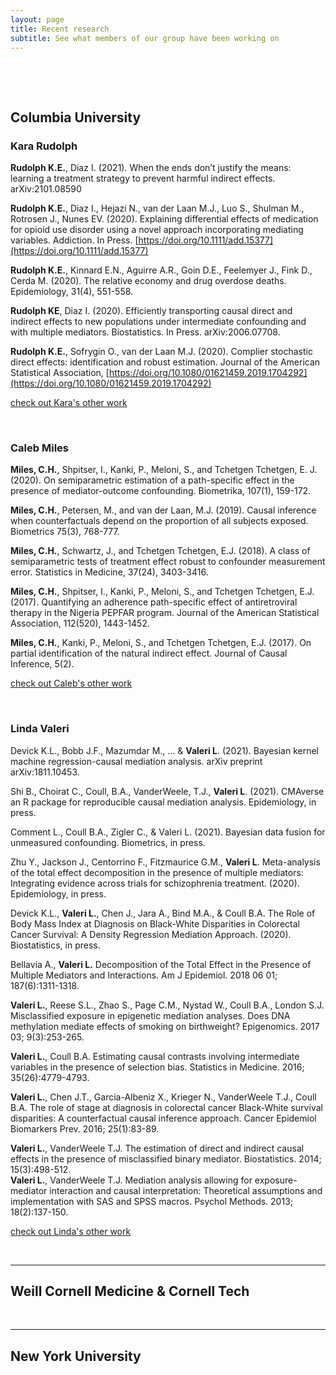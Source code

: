 ```yaml
---
layout: page
title: Recent research
subtitle: See what members of our group have been working on
---
```

  <p>&nbsp;</p>
  <p>&nbsp;</p>
  

## Columbia University

### Kara Rudolph

 
__Rudolph K.E.__, Diaz I. (2021). When the ends don’t justify the means: learning a treatment strategy to prevent harmful indirect effects. arXiv:2101.08590

__Rudolph K.E.__, Diaz I., Hejazi N., van der Laan M.J., Luo S., Shulman M., Rotrosen J., Nunes EV. (2020). Explaining differential effects of medication for opioid use disorder using a novel approach incorporating mediating variables. Addiction. In Press.  [https://doi.org/10.1111/add.15377](https://doi.org/10.1111/add.15377)

__Rudolph K.E.__, Kinnard E.N., Aguirre A.R., Goin D.E., Feelemyer J., Fink D., Cerda M. (2020). The relative economy and drug overdose deaths. Epidemiology, 31(4), 551-558.

__Rudolph KE__, Diaz I. (2020). Efficiently transporting causal direct and indirect effects to new populations under intermediate confounding and with multiple mediators. Biostatistics. In Press. arXiv:2006.07708.

__Rudolph K.E.__, Sofrygin O., van der Laan M.J. (2020). Complier stochastic direct effects: identification and robust estimation. Journal of the American Statistical Association, [https://doi.org/10.1080/01621459.2019.1704292](https://doi.org/10.1080/01621459.2019.1704292)

[check out Kara's other work](https://scholar.google.com/citations?user=HgmvKuoAAAAJ&hl=en)
  <p>&nbsp;</p>

### Caleb Miles


__Miles, C.H.__, Shpitser, I., Kanki, P., Meloni, S., and Tchetgen Tchetgen, E. J. (2020). On semiparametric estimation of a path-specific effect in the presence of mediator-outcome confounding. Biometrika, 107(1), 159-172.

__Miles, C.H.__, Petersen, M., and van der Laan, M.J. (2019). Causal inference when counterfactuals depend on the proportion of all subjects exposed. Biometrics 75(3), 768-777.

__Miles, C.H.__, Schwartz, J., and Tchetgen Tchetgen, E.J. (2018). A class of semiparametric tests of treatment effect robust to confounder measurement error. Statistics in Medicine, 37(24), 3403-3416.

__Miles, C.H.__, Shpitser, I., Kanki, P., Meloni, S., and Tchetgen Tchetgen, E.J. (2017). Quantifying an adherence path-specific effect of antiretroviral therapy in the Nigeria PEPFAR program. Journal of the American Statistical Association, 112(520), 1443-1452.

__Miles, C.H.__, Kanki, P., Meloni, S., and Tchetgen Tchetgen, E.J. (2017). On partial identification of the natural indirect effect. Journal of Causal Inference, 5(2).

[check out Caleb's other work](https://scholar.google.com/citations?user=qeCLXJYAAAAJ&hl=en)
  <p>&nbsp;</p>

### Linda Valeri
Devick K.L., Bobb J.F., Mazumdar M., ... & __Valeri L__. (2021). Bayesian kernel machine regression-causal mediation analysis. arXiv preprint arXiv:1811.10453. 

Shi B., Choirat C., Coull, B.A., VanderWeele, T.J., __Valeri L__. (2021). CMAverse an R package for reproducible causal mediation analysis. Epidemiology, in press.

Comment L., Coull B.A., Zigler C., & Valeri L. (2021). Bayesian data fusion for unmeasured confounding.  Biometrics, in press.

Zhu Y., Jackson J., Centorrino F., Fitzmaurice G.M., __Valeri L__. Meta-analysis of the total effect decomposition in the presence of multiple mediators: Integrating evidence across trials for schizophrenia treatment. (2020).  Epidemiology, in press.

Devick K.L., __Valeri L.__, Chen J., Jara A., Bind M.A., & Coull B.A. The Role of Body Mass Index at Diagnosis on Black-White Disparities in Colorectal Cancer Survival: A Density Regression Mediation Approach.  (2020). Biostatistics, in press.

Bellavia A., __Valeri L.__ Decomposition of the Total Effect in the Presence of Multiple Mediators and Interactions. Am J Epidemiol. 2018 06 01; 187(6):1311-1318. 

__Valeri L.__, Reese S.L., Zhao S., Page C.M., Nystad W., Coull B.A., London S.J. Misclassified exposure in epigenetic mediation analyses. Does DNA methylation mediate effects of smoking on birthweight? Epigenomics. 2017 03; 9(3):253-265. 

__Valeri L.__, Coull B.A. Estimating causal contrasts involving intermediate variables in the presence of selection bias. Statistics in Medicine. 2016; 35(26):4779-4793. 

__Valeri L.__, Chen J.T., Garcia-Albeniz X., Krieger N., VanderWeele T.J., Coull B.A. The role of stage at diagnosis in colorectal cancer Black-White survival disparities: A counterfactual causal inference approach. Cancer Epidemiol Biomarkers Prev. 2016; 25(1):83-89. 

__Valeri L.__, VanderWeele T.J. The estimation of direct and indirect causal effects in the presence of misclassified binary mediator. Biostatistics. 2014; 15(3):498-512.  
__Valeri L.__, VanderWeele T.J. Mediation analysis allowing for exposure-mediator interaction and causal interpretation: Theoretical assumptions and implementation with SAS and SPSS macros. Psychol Methods. 2013; 18(2):137-150.

[check out Linda's other work](https://scholar.google.com/citations?user=4KQw3hYAAAAJ&hl=en)
 <p>&nbsp;</p>

---

## Weill Cornell Medicine & Cornell Tech


  <p>&nbsp;</p>

---

## New York University


  <p>&nbsp;</p>
